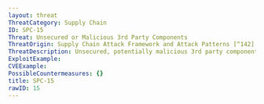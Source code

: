 ```yaml
---
layout: threat
ThreatCategory: Supply Chain
ID: SPC-15
Threat: Unsecured or Malicious 3rd Party Components
ThreatOrigin: Supply Chain Attack Framework and Attack Patterns [^142]
ThreatDescription: Unsecured, potentially malicious 3rd party components of a technology or code-base can be packaged with a product before shipment to an acquirer.[^142]
ExploitExample:
CVEExample:
PossibleCountermeasures: {}
title: SPC-15
rawID: 15
---
```

